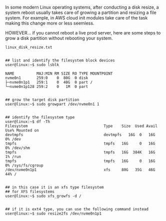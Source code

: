 In some modern Linux operating systems, after conducting a disk resize, a system reboot usually takes care of growing a partition and resizing a file system.
For example, in AWS cloud init modules take care of the task making this change more or less seemless.  

HOWEVER... if you cannot reboot a live prod server, here are some steps to grow a disk partition without rebooting your system. 

`linux_disk_resize.txt`

```shell

## list and identify the filesystem block devices
user@linux:~$ sudo lsblk

NAME          MAJ:MIN RM SIZE RO TYPE MOUNTPOINT
nvme0n1       259:0    0  80G  0 disk
├─nvme0n1p1   259:1    0  40G  0 part /
└─nvme0n1p128 259:2    0   1M  0 part


## grow the target disk partition
user@linux:~$ sudo growpart /dev/nvme0n1 1


## identify the filesystem type 
user@linux:~$ df -Th
Filesystem                              	Type  	Size  Used Avail Use% Mounted on
devtmpfs                                	devtmpfs   16G 	0   16G   0% /dev
tmpfs                                   	tmpfs  	16G 	0   16G   0% /dev/shm
tmpfs                                   	tmpfs  	16G  384K   16G   1% /run
tmpfs                                   	tmpfs  	16G 	0   16G   0% /sys/fs/cgroup
/dev/nvme0n1p1                          	xfs    	80G   35G   46G  44% /


## in this case it is an xfs type filesystem
## for XFS filesystems
user@linux:~$ sudo xfs_growfs -d /


## if it is ext4 type, you can use the following command instead
user@linux:~$ sudo resize2fs /dev/nvme0n1p1

```


